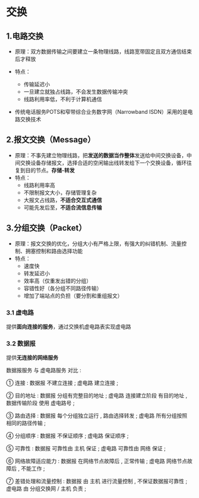 # 交换



## 1.电路交换

* 原理：双方数据传输之间要建立一条物理线路，线路宽带固定且双方通信结束后才释放
* 特点：
  * 传输延迟小
  * 一旦建立就独占线路，不会发生数据传输冲突
  * 线路利用率低，不利于计算机通信

* 传统电话服务POTS和窄带综合业务数字网（Narrowband ISDN）采用的是电路交换技术



## 2.报文交换（Message）

* 原理：不事先建立物理线路，把**发送的数据当作整体**发送给中间交换设备，中间交换设备存储报文，选择合适的空闲输出线转发给下一个交换设备，循环往复到目的节点。**存储-转发**
* 特点：
  * 线路利用率高
  * 不限制报文大小，存储管理复杂
  * 大报文占线路，**不适合交互式通信**
  * 可能先发后至，**不适合流信息传输**



## 3.分组交换（Packet）

* 原理：报文交换的优化，分组大小有严格上限，有强大的纠错机制、流量控制、拥塞控制和路由选择功能
* 特点：
  * 速度快
  * 转发延迟小
  * 效率高（仅重发出错的分组）
  * 容错性好（各分组不同路径传输）
  * 增加了端站点的负担（要分割和重组报文）

### 3.1 虚电路

提供**面向连接的服务**，通过交换机虚电路表实现虚电路

### 3.2 数据报

提供**无连接的网络服务**

数据报服务 与 虚电路服务 对比 :

① 连接 : 数据报 不建立连接 ; 虚电路 建立连接 ;

② 目的地址 : 数据报 分组有完整目的地址 ; 虚电路 连接建立阶段 有目的地址 , 数据传输阶段 使用 虚电路号 ;

③ 路由选择 : 数据报 每个分组独立运行 , 路由选择转发 ; 虚电路 所有分组按照 相同的路径传输 ;

④ 分组顺序 : 数据报 不保证顺序 ; 虚电路 保证顺序 ;

⑤ 可靠性 : 数据报 可靠性由 主机 保证 ; 虚电路 可靠性由 网络 保证 ;

⑥ 网络故障适应能力 : 数据报 在网络节点故障后 , 正常传输 ; 虚电路 网络节点故障后 , 不能工作 ;

⑦ 差错处理和流量控制 : 数据报 由 主机 进行流量控制 , 不保证数据报可靠性 ; 虚电路 由 分组交换网 / 主机 负责 ;